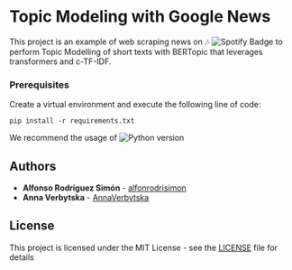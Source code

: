 # Topic Modeling with Google News

This project is an example of web scraping news on :notes: ![Spotify Badge](https://img.shields.io/badge/-brightgreen)
 to perform Topic Modelling of short texts with BERTopic that leverages transformers and c-TF-IDF.

### Prerequisites

Create a virtual environment and execute the following line of code:

```
pip install -r requirements.txt
```

We recommend the usage of 
![Python version](https://img.shields.io/badge/Python-3.11.5-blue)

## Authors

* **Alfonso Rodríguez Simón** - [alfonrodrisimon](https://github.com/alfonrodrisimon)
* **Anna Verbytska** - [AnnaVerbytska](https://github.com/AnnaVerbytska)

## License

This project is licensed under the MIT License - see the [LICENSE](LICENSE) file for details
